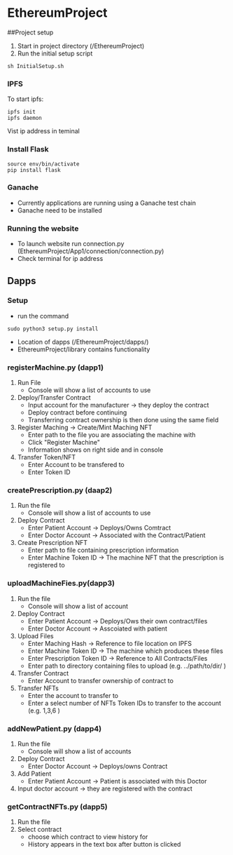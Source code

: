 # EthereumProject

##Project setup

1. Start in project directory (/EthereumProject)
2. Run the initial setup script
```
sh InitialSetup.sh
```

### IPFS
To start ipfs:
```
ipfs init
ipfs daemon
```
Vist ip address in teminal

### Install Flask

```
source env/bin/activate
pip install flask
```

### Ganache
* Currently applications are running using a Ganache test chain
* Ganache need to be installed

### Running the website

* To launch website run connection.py (EthereumProject/App1/connection/connection.py)
* Check terminal for ip address

## Dapps

### Setup

* run the command
```
sudo python3 setup.py install
```
* Location of dapps (/EthereumProject/dapps/)
* EthereumProject/library contains functionality

### registerMachine.py (dapp1)
1. Run File
   - Console will show a list of accounts to use
2. Deploy/Transfer Contract
   - Input account for the manufacturer -> they deploy the contract
   - Deploy contract before continuing
   - Transferring contract ownership is then done using the same field
3. Register Maching -> Create/Mint Maching NFT
   - Enter path to the file you are associating the machine with
   - Click "Register Machine"
   - Information shows on right side and in console
4. Transfer Token/NFT
   - Enter Account to be transfered to
   - Enter Token ID

### createPrescription.py (daap2)
1. Run the file
   - Console will show a list of accounts to use
2. Deploy Contract
   - Enter Patient Account -> Deploys/Owns Comtract
   - Enter Doctor Account -> Associated with the Contract/Patient
3. Create Prescription NFT
   - Enter path to file containing prescription information
   - Enter Machine Token ID -> The machine NFT that the prescription is registered to


### uploadMachineFies.py(dapp3)
1. Run the file
   - Console will show a list of account
2. Deploy Contract
   - Enter Patient Account -> Deploys/Ows their own contract/files
   - Enter Doctor Account -> Asscoiated with patient
3. Upload Files
   - Enter Maching Hash -> Reference to file location on IPFS
   - Enter Machine Token ID -> The machine which produces these files
   - Enter Prescription Token ID -> Reference to All Contracts/Files
   - Enter path to directory containing files to upload (e.g. ../path/to/dir/ )
4. Transfer Contract
   - Enter Account to transfer ownership of contract to
5. Transfer NFTs
   - Enter the account to transfer to
   - Enter a select number of NFTs Token IDs to transfer to the account (e.g. 1,3,6 )  
   

### addNewPatient.py (dapp4)
1. Run the file
   - Console will show a list of accounts
2. Deploy Contract
   - Enter Doctor Account -> Deploys/owns Contract
3. Add Patient
   - Enter Patient Account -> Patient is associated with this Doctor
4. Input doctor account -> they are registered with the contract

###  getContractNFTs.py (dapp5)
1. Run the file
2. Select contract
   - choose which contract to view history for
   - History appears in the text box after button is clicked
